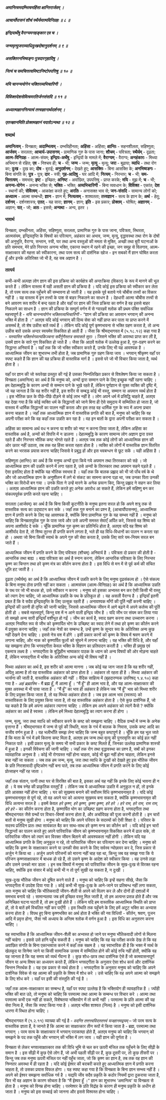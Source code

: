 ##### अमानित्वमदम्भित्वमहिंसा क्षान्तिरार्जवम् ।
##### आचार्योपासनं शौचं स्थैर्यमात्मविनिग्रहः ॥ ८ ॥
##### इन्द्रियार्थेषु वैराग्यमनहङ्कार एव च ।
##### जन्ममृत्युजराव्याधिदुःखदोषानुदर्शनम् ॥ ९ ॥
##### असक्तिरनभिष्वङ्गः पुत्रदारगृहादिषु ।
##### नित्यं च समचित्तत्वमिष्टानिष्टोपपत्तिषु ॥ १० ॥
##### मयि चानन्ययोगेन भक्तिरव्यभिचारिणी ।
##### विविक्तदेशसेवित्वमरतिर्जनसंसदि ॥ ११ ॥
##### अध्यात्मज्ञाननित्यत्वं तत्त्वज्ञानार्थदर्शनम् ।
##### एतज्ज्ञानमिति प्रोक्तमज्ञानं यदतोऽन्यथा ॥ १२ ॥

#### शब्दार्थ

**अमानित्वम्** - विनम्रता; **अदाम्भित्वम्** - दम्भविहीनता; **अहिंसा** - अहिंसा; **क्षान्तिः** - सहनशीलता, सहिष्णुता; **आर्जवम्** - सरलता; **आचार्य-उपासनम्** - प्रामाणिक गुरु के पास जाना; **शौचम्** - पवित्रता; **स्थैर्यम्** - दृढ़ता; **आत्म-विनिग्रहः** - आत्म-संयम; **इन्द्रिय-अर्थेषु** - इन्द्रियों के मामले में; **वैराग्यम्** - वैराग्य; **अनहंकारः** - मिथ्या अभिमान से रहित; **एव** - निश्चय ही; **च** - भी; **जन्म** - जन्म; **मृत्यु** - मृत्यु; **जरा** - बुढ़ापा; **व्याधि** - तथा रोग का; **दुःख** - दुख का; **दोष** - बुराई; **अनुदर्शनम्** - देखते हुए; **आसक्तिः** - बिना आसक्ति के; **अनभिष्वङगः** - बिना संगति के; **पुत्र** - पुत्र; **दार** - स्त्री; **गृह-आदिषु** - घर आदि में; **नित्यम्** - निरन्तर; **च** - भी; **सम-चित्तत्वम्** - समभाव; **इष्ट** - इच्छित; **अनिष्ट** - अवांछित, उपपत्तिषु - प्राप्त करके; **मयि** - मुझ में; **च** - भी; **अनन्य-योगेन** - अनन्य भक्ति से; **भक्तिः** - भक्ति; **अव्यभिचारिणी** - बिना व्यवधान के; **विविक्त** - एकांत; **देश** - स्थानों की; **सेवित्वम्** - आकांक्षा करते हुए; **अरतिः** - अनासक्त भाव से; **जन-संसदि** - सामान्य लोगों को; **अध्यात्म** - आत्मा सम्बन्धी; **ज्ञान** - ज्ञान में; **नित्यत्वम्** - शाश्वतता; **तत्त्वज्ञान** - सत्य के ज्ञान के; **अर्थ** - हेतु; **दर्शनम्** - दर्शनशास्त्र; **एतत्** - यह सारा; **ज्ञानम्** - ज्ञान; **इति** - इस प्रकार; **प्रोक्तम्** - घोषित; **अज्ञानम्** - अज्ञान; **यत्** - जो; **अतः** - इससे; **अन्यथा** - अन्य, इतर ।

#### भावार्थ

विनम्रता, दम्भहीनता, अहिंसा, सहिष्णुता, सरलता, प्रामाणिक गुरु के पास जाना, पवित्रता, स्थिरता, आत्मसंयम, इन्द्रियतृप्ति के विषयों का परित्याग, अहंकार का अभाव, जन्म, मृत्यु, वृद्धावस्था तथा रोग के दोषों की अनुभूति, वैराग्य, सन्तान, स्त्री, घर तथा अन्य वस्तुओं की ममता से मुक्ति, अच्छी तथा बुरी घटनाओं के प्रति समभाव, मेरे प्रति निरन्तर अनन्य भक्ति, एकान्त स्थान में रहने की इच्छा, जन समूह से विलगाव, आत्म-साक्षात्कार की महत्ता को स्वीकारना, तथा परम सत्य की दार्शनिक खोज - इन सबको मैं ज्ञान घोषित करता हूँ और इनके अतिरिक्त जो भी है, वह सब अज्ञान है ।

#### तात्पर्य

कभी-कभी अल्पज्ञ लोग ज्ञान की इस प्रक्रिया को कार्यक्षेत्र की अन्तःक्रिया (विकार) के रूप में मानने की भूल करते हैं । लेकिन वास्तव में यही असली ज्ञान की प्रक्रिया है । यदि कोई इस प्रक्रिया को स्वीकार कर लेता है, तो परम सत्य तक पहुँचने की सम्भावना हो जाती है । यह इसके पूर्व बताये गये चौबीस तत्त्वों का विकार नहीं है । यह वास्तव में इन तत्त्वों के पाश से बाहर निकलने का साधन है । देहधारी आत्मा चौबीस तत्त्वों से बने आवरण रूप शरीर में बन्द रहता है और यहाँ पर ज्ञान की जिस प्रक्रिया का वर्णन है वह इससे बाहर निकलने का साधन है । ज्ञान की प्रक्रिया के सम्पूर्ण वर्णन में से ग्यारहवें श्लोक की प्रथम पंक्ति सर्वाधिक महत्त्वपूर्ण है - *मयि चानन्ययोगेन भक्तिरव्यभिचारिणी* - “ज्ञान की प्रक्रिया का अवसान भगवान् की अनन्य भक्ति में होता है ।” अतएव यदि कोई भगवान् की दिव्य सेवा को नहीं प्राप्त कर पाता या प्राप्त करने में असमर्थ है, तो शेष उन्नीस बातें व्यर्थ हैं । लेकिन यदि कोई पूर्ण कृष्णभावना से भक्ति ग्रहण करता है, तो अन्य उन्नीस बातें उसके अन्दर स्वयमेव विकसित हो आती हैं । जैसा कि श्रीमद्भागवत में (५.१८.१२) कहा गया है - *यस्यास्ति भक्तिर्भगवत्यकिञ्चना सर्वैर्गुणैस्तत्र समासते सुराः* । जिसने भक्ति की अवस्था प्राप्त कर ली है, उसमें ज्ञान के सारे गुण विकसित हो जाते हैं । जैसा कि आठवें श्लोक में उल्लेख हुआ है, गुरु-ग्रहण करने का सिद्धान्त अनिवार्य है । यहाँ तक कि जो भक्ति स्वीकार करते हैं, उनके लिए भी यह आवश्यक है । आध्यात्मिक जीवन का शुभारम्भ तभी होता है, जब प्रामाणिक गुरु ग्रहण किया जाय । भगवान् श्रीकृष्ण यहाँ पर स्पष्ट कहते हैं कि ज्ञान की यह प्रक्रिया ही वास्तविक मार्ग है । इससे परे जो भी विचार किया जाता है, व्यर्थ होता है ।

यहाँ पर ज्ञान की जो रूपरेखा प्रस्तुत की गई है उसका निम्नलिखित प्रकार से विश्लेषण किया जा सकता है । विनम्रता (अमानित्व) का अर्थ है कि मनुष्य को, अन्यों द्वारा सम्मान पाने के लिए इच्छुक नहीं रहना चाहिए । हम देहात्मबुद्धि के कारण अन्यों से सम्मान पाने के भूखे रहते हैं, लेकिन पूर्णज्ञान से युक्त व्यक्ति की दृष्टि में, जो यह जानता है कि वह शरीर नहीं है, इस शरीर से सम्बद्ध कोई भी वस्तु, सम्मान या अपमान व्यर्थ होता है । इस भौतिक छल के पीछे-पीछे दौड़ने से कोई लाभ नहीं है । लोग अपने धर्म में प्रसिद्धि चाहते हैं, अतएव यह देखा गया है कि कोई व्यक्ति धर्म के सिद्धान्तों को जाने बिना ही ऐसे समुदाय में सम्मिलित हो जाता है, जो वास्तव में धार्मिक सिद्धान्तों का पालन नहीं करता और इस तरह वह धार्मिक गुरु के रूप में अपना प्रचार करना चाहता है । जहाँ तक आध्यात्मिक ज्ञान में वास्तविक प्रगति की बात है, मनुष्य को चाहिए कि वह अपनी परीक्षा करे कि वह कहाँ तक उन्नति कर रहा है । वह इन बातों के द्वारा अपनी परीक्षा कर सकता है ।

अहिंसा का सामान्य अर्थ वध न करना या शरीर को नष्ट न करना लिया जाता है, लेकिन अहिंसा का वास्तविक अर्थ है, अन्यों को विपत्ति में न डालना । देहात्मबुद्धि के कारण सामान्य लोग अज्ञान द्वारा ग्रस्त रहते हैं और निरन्तर भौतिक कष्ट भोगते रहते हैं । अतएव जब तक कोई लोगों को आध्यात्मिक ज्ञान की ओर ऊपर नहीं उठाता, तब तक वह हिंसा करता रहता होता है । व्यक्ति को लोगों में वास्तविक ज्ञान वितरित करने का भरसक प्रयास करना चाहिए जिससे वे प्रबुद्ध हों और इस भवबन्धन से छूट सकें । यही अहिंसा है ।

सहिष्णुता (क्षान्तिः) का अर्थ है कि मनुष्य अन्यों द्वारा किये गये अपमान तथा तिरस्कार को सहे । जो आध्यात्मिक ज्ञान की उन्नति करने में लगा रहता है, उसे अन्यों के तिरस्कार तथा अपमान सहने पड़ते हैं । ऐसा इसलिए होता है क्योंकि यह भौतिक स्वभाव है । यहाँ तक कि बालक प्रह्लाद को भी जो पाँच वर्ष के थे और जो आध्यात्मिक ज्ञान के अनुशीलन में लगे थे संकट का सामना करना पड़ा था, जब उनका पिता उनकी भक्ति का विरोधी बन गया । उनके पिता ने उन्हें मारने के अनेक प्रयत्न किए, किन्तु प्रह्लाद ने सहन कर लिया । अतएव आध्यात्मिक ज्ञान की उन्नति करते हुए अनेक अवरोध आ सकते हैं, लेकिन हमें सहिष्णु बन कर संकल्पपूर्वक प्रगति करते रहना चाहिए ।

सरलता (आर्जवम्) का अर्थ है कि बिना किसी कूटनीति के मनुष्य इतना सरल हो कि अपने शत्रु तक से वास्तविक सत्य का उद्घाटन कर सके । जहाँ तक गुरु बनाने का प्रश्न है, (आचार्योपासनम्), आध्यात्मिक ज्ञान में प्रगति करने के लिए यह आवश्यक है, क्योंकि बिना प्रामाणिक गुरु के यह सम्भव नहीं है । मनुष्य को चाहिए कि विनम्रतापूर्वक गुरु के पास जाये और उसे अपनी समस्त सेवाएँ अर्पित करे, जिससे वह शिष्य को अपना आशीर्वाद दे सके । चूँकि प्रामाणिक गुरु कृष्ण का प्रतिनिधि होता है, अतएव यदि वह शिष्य को आशीर्वाद देता है, तो शिष्य तुरन्त ही प्रगति करने लगता है, भले ही वह विधि-विधानों का पालन न करता रहा हो । अथवा जो बिना किसी स्वार्थ के अपने गुरु की सेवा करता है, उसके लिए सारे यम-नियम सरल बन जाते हैं ।

आध्यात्मिक जीवन में प्रगति करने के लिए पवित्रता (शौचम्) अनिवार्य है । पवित्रता दो प्रकार की होती है - आन्तरिक तथा बाह्य । बाह्य पवित्रता का अर्थ है स्नान करना, लेकिन आन्तरिक पवित्रता के लिए निरन्तर कृष्ण का चिन्तन तथा हरे कृष्ण मंत्र का कीर्तन करना होता है । इस विधि से मन में से पूर्व कर्म की संचित धूलि हट जाती है ।

दृढ़ता (स्थैर्यम्) का अर्थ है कि आध्यात्मिक जीवन में उन्नति करने के लिए मनुष्य दृढ़संकल्प हो । ऐसे संकल्प के बिना मनुष्य ठोस प्रगति नहीं कर सकता । आत्मसंयम (आत्म-विनिग्रहः) का अर्थ है कि आध्यात्मिक उन्नति के पथ पर जो भी बाधक हो, उसे स्वीकार न करना । मनुष्य को इसका अभ्यस्त बन कर ऐसी किसी भी वस्तु को त्याग देना चाहिए, जो आध्यात्मिक उन्नति के पथ के प्रतिकूल हो । यह असली वैराग्य है । इन्द्रियाँ इतनी प्रबल हैं कि वे सदैव इन्द्रियतृप्ति के लिए उत्सुक रहती हैं । अनावश्यक माँगों की पूर्ति नहीं करनी चाहिए । इन्द्रियों की उतनी ही तृप्ति की जानी चाहिए, जिससे आध्यात्मिक जीवन में आगे बढ़ने में अपने कर्तव्य की पूर्ति होती हो । सबसे महत्त्वपूर्ण, किन्तु वश में न आने वाली इन्द्रिय जीभ है । यदि जीभ पर संयम कर लिया गया तो समझो अन्य सारी इन्द्रियाँ वशीभूत हो गईं । जीभ का कार्य है, स्वाद ग्रहण करना तथा उच्चारण करना । अतएव नियमित रूप से जीभ को कृष्णार्पित भोग के उच्छिष्ट का स्वाद लेने में तथा हरे कृष्ण का कीर्तन करने में प्रयुक्त करना चाहिए । जहाँ तक नेत्रों का सम्बन्ध है, उन्हें कृष्ण के सुन्दर रूप के अतिरिक्त अन्य कुछ नहीं देखने देना चाहिए । इससे नेत्र वश में होंगे । इसी प्रकार कानों को कृष्ण के विषय में श्रवण करने में लगाना चाहिए, और नाक को कृष्णार्पित फूलों को सूंघने में लगाना चाहिए । यह भक्ति की विधि है, और यहाँ यह समझना होगा कि भगवद्गीता केवल भक्ति के विज्ञान का प्रतिपादन करती है । भक्ति ही प्रमुख एवं एकमात्र लक्ष्य है । भगवद्गीता के बुद्धिहीन भाष्यकार पाठक के ध्यान को अन्य विषयों की ओर मोड़ना चाहते हैं, लेकिन भगवद्गीता में भक्ति के अतिरिक्त अन्य कोई भी विषय नहीं है ।

मिथ्या अहंकार का अर्थ है, इस शरीर को आत्मा मानना । जब कोई यह जान जाता है कि वह शरीर नहीं, अपितु आत्मा है तो वह वास्तविक अहंकार को प्राप्त होता है । अहंकार तो रहता ही है । मिथ्या अहंकार की भर्त्सना की जाती है, वास्तविक अहंकार की नहीं । वैदिक साहित्य में (बृहदारण्यक उपनिषद् १.४.१०) कहा गया है - *अहं ब्रह्मास्मि* - मैं ब्रह्म हूँ, मैं आत्मा हूँ । “मैं हूँ” ही आत्म भाव है, और यह आत्म-साक्षात्कार की मुक्त अवस्था में भी पाया जाता है । “मैं हूँ” का भाव ही अहंकार है लेकिन जब “मैं हूँ” भाव को मिथ्या शरीर के लिए प्रयुक्त किया जाता है, तो वह मिथ्या अहंकार होता है । जब इस आत्म भाव (स्वरूप) को वास्तविकता के लिए प्रयुक्त किया जाता है, तो वह वास्तविक अहंकार होता है । ऐसे कुछ दार्शनिक हैं, जो यह कहते है कि हमें अपना अहंकार त्यागना चाहिए । लेकिन हम अपने अहंकार को त्यागें कैसे ? क्योंकि अहंकार का अर्थ है स्वरूप । लेकिन हमें मिथ्या देहात्मबुद्धि का त्याग करना ही होगा ।

जन्म, मृत्यु, जरा तथा व्याधि को स्वीकार करने के कष्ट को समझना चाहिए । वैदिक ग्रन्थों में जन्म के अनेक वृत्तान्त हैं । श्रीमद्भागवत में जन्म से पूर्व की स्थिति, माता के गर्भ में बालक के निवास, उसके कष्ट आदि का सजीव वर्णन हुआ है । यह भलीभाँति समझ लेना चाहिए कि जन्म बहुत कष्टपूर्ण है । चूँकि हम यह भूल जाते हैं कि माता के गर्भ में हमें कितना कष्ट मिला है, अतएव हम जन्म तथा मृत्यु की पुनरावृत्ति का कोई हल नहीं निकाल पाते । इसी प्रकार मृत्यु के समय भी सभी प्रकार के कष्ट मिलते हैं, जिनका उल्लेख प्रामाणिक शास्त्रों में हुआ है । इनकी विवेचना की जानी चाहिए । जहाँ तक रोग तथा वृद्धावस्था का प्रश्न है, सबों को इनका व्यावहारिक अनुभव है । कोई भी रोगग्रस्त नहीं होना चाहता, कोई भी बूढ़ा नहीं होना चाहता, लेकिन इनसे बचा नहीं जा सकता । जब तक हम जन्म, मृत्यु, जरा तथा व्याधि के दुःखों को देखते हुए इस भौतिक जीवन के प्रति निराशावादी दृष्टिकोण नहीं बना पाते, तब तक आध्यात्मिक जीवन में प्रगति करने के लिए कोई प्रोत्साहन नहीं रह जाता ।

जहाँ तक संतान, पत्नी तथा घर से विरक्ति की बात है, इसका अर्थ यह नहीं कि इनके लिए कोई भावना ही न हो । ये सब स्नेह की प्राकृतिक वस्तुएँ हैं । लेकिन जब ये आध्यात्मिक उन्नति में अनुकूल न हों, तो इनके प्रति आसक्त नहीं होना चाहिए । घर को सुखमय बनाने की सर्वोत्तम विधि कृष्णभावनामृत है । यदि कोई कृष्णभावनामृत से पूर्ण रहे, तो वह अपने घर को अत्यन्त सुखमय बना सकता है, क्योंकि कृष्णभावनामृत की विधि अत्यन्त सरल है । इसमें केवल *हरे कृष्ण, हरे कृष्ण, कृष्ण कृष्ण, हरे हरे । हरे राम, हरे राम, राम राम, हरे हरे* - का कीर्तन करना होता है, कृष्णार्पित भोग का उच्छिष्ट ग्रहण करना होता है, भगवद्गीता तथा श्रीमद्भागवत जैसे ग्रन्थों पर विचार-विमर्श करना होता है, और अर्चाविग्रह की पूजा करनी होती है । इन चारों बातों से मनुष्य सुखी होगा । मनुष्य को चाहिए कि अपने परिवार के सदस्यों को ऐसी शिक्षा दे । परिवार के सदस्य प्रतिदिन प्रातः तथा सायंकाल बैठ कर साथ-साथ हरे कृष्ण मन्त्र का कीर्तन करें । यदि कोई इन चारों सिद्धान्तों का पालन करते हुए अपने पारिवारिक जीवन को कृष्णभावनामृत विकसित करने में ढाल सके, तो पारिवारिक जीवन को त्याग कर विरक्त जीवन बिताने की आवश्यकता नहीं होगी । लेकिन यदि यह आध्यात्मिक प्रगति के लिए अनुकूल न रहे, तो पारिवारिक जीवन का परित्याग कर देना चाहिए । मनुष्य को चाहिए कि कृष्ण के साक्षात्कार करने या उनकी सेवा करने के लिए सर्वस्व न्योछावर कर दे, जिस प्रकार से अर्जुन ने किया था । अर्जुन अपने परिजनों को मारना नहीं चाह रहा था, किन्तु जब वह समझ गया कि ये परिजन कृष्णसाक्षात्कार में बाधक हो रहे हैं, तो उसने कृष्ण के आदेश को स्वीकार किया । वह उनसे लड़ा और उसने उनको मार डाला । इन सब विषयों में मनुष्य को पारिवारिक जीवन के सुख-दुःख से विरक्त रहना चाहिए, क्योंकि इस संसार में कोई कभी भी न तो पूर्ण सुखी रह सकता है, न दुःखी ।

सुख-दुःख भौतिक जीवन को दूषित करने वाले हैं । मनुष्य को चाहिए कि इन्हें सहना सीखे, जैसा कि भगवद्गीता में उपदेश दिया गया है । कोई कभी भी सुख-दुःख के आने-जाने पर प्रतिबन्ध नहीं लगा सकता, अतः मनुष्य को चाहिए कि भौतिकवादी जीवन-शैली से अपने को विलग कर ले और दोनों ही दशाओं में समभाव बनाये रहे । सामान्यतया जब हमें इच्छित वस्तु मिल जाती है, तो हम अत्यन्त प्रसन्न होते हैं और जब अनिच्छित घटना घटती है, तो हम दुःखी होते हैं । लेकिन यदि हम वास्तविक आध्यात्मिक स्थिति को प्राप्त हों, तो ये बातें हमें विचलित नहीं कर पाएँगी । इस स्थिति तक पहुँचने के लिए हमें अटूट भक्ति का अभ्यास करना होता है । विपथ हुए बिना कृष्णभक्ति का अर्थ होता है भक्ति की नव विधियों - कीर्तन, श्रवण, पूजन आदि में प्रवृत्त होना, जैसा नवें अध्याय के अन्तिम श्लोक में वर्णन हुआ है । इस विधि का अनुसरण करना चाहिए ।

यह स्वाभाविक है कि आध्यात्मिक जीवन-शैली का अभ्यस्त हो जाने पर मनुष्य भौतिकवादी लोगों से मिलना नहीं चाहेगा । इससे उसे हानि पहुँच सकती है । मनुष्य को चाहिए कि वह यह परीक्षा करके देख ले कि वह अवांछित संगति के बिना एकान्तवास करने में कहाँ तक सक्षम है । यह स्वाभाविक ही है कि भक्त में व्यर्थ के खेलकूद या सिनेमा जाने या किसी सामाजिक उत्सव में सम्मिलित होने की कोई रुचि नहीं होती, क्योंकि वह यह जानता है कि यह समय को व्यर्थ गँवाना है । कुछ शोध-छात्र तथा दार्शनिक ऐसे हैं जो कामवासनापूर्ण जीवन या अन्य विषय का अध्ययन करते हैं, लेकिन भगवद्गीता के अनुसार ऐसा शोध कार्य और दार्शनिक चिन्तन निरर्थक है । यह एक प्रकार से व्यर्थ होता है । भगवद्गीता के अनुसार मनुष्य को चाहिए कि अपने दार्शनिक विवेक से वह आत्मा की प्रकृति के विषय में शोध करे । उसे चाहिए कि वह अपने आत्मा को समझने के लिए शोध करे । यहाँ पर इसी की संस्तुति की गई है ।

जहाँ तक आत्म-साक्षात्कार का सम्बन्ध है, यहाँ पर स्पष्ट उल्लेख है कि भक्तियोग ही व्यावहारिक है । ज्योंही भक्ति की बात उठे, तो मनुष्य को चाहिए कि परमात्मा तथा आत्मा के सम्बन्ध पर विचार करे । आत्मा तथा परमात्मा कभी एक नहीं हो सकते, विशेषतया भक्तियोग में तो कभी नहीं । परमात्मा के प्रति आत्मा की यह सेवा नित्य है, जैसा कि स्पष्ट किया गया है । अतएव भक्ति शाश्वत (नित्य) है । मनुष्य को इसी दार्शनिक धारणा में स्थित होना चाहिए ।

श्रीमद्भागवत में (१.२.११) व्याख्या की गई है - *वदन्ति तत्तत्त्वविदस्तत्त्वं यज्ज्ञानमद्वयम्* – जो परम सत्य के वास्तविक ज्ञाता हैं, वे जानते हैं कि आत्मा का साक्षात्कार तीन रूपों में किया जाता है - ब्रह्म, परमात्मा तथा भगवान् । परम सत्य के साक्षात्कार में भगवान् पराकाष्ठा होते हैं, अतएव मनुष्य को चाहिए कि भगवान् को समझने के पद तक पहुँचे और भगवान् की भक्ति में लग जाय । यही ज्ञान की पूर्णता है ।

विनम्रता से लेकर भगवत्साक्षात्कार तक की विधि भूमि से चल कर ऊपरी मंजिल तक पहुँचने के लिए सीढ़ी के समान है । इस सीढ़ी में कुछ ऐसे लोग हैं, जो अभी पहली सीढ़ी पर हैं, कुछ दूसरी पर, तो कुछ तीसरी पर । किन्तु जब तक मनुष्य ऊपरी मंजिल पर नहीं पहुँच जाता, जो कि कृष्ण का ज्ञान है, तब तक वह ज्ञान की निम्नतर अवस्था में ही रहता है । यदि कोई ईश्वर की बराबरी करते हुए आध्यात्मिक ज्ञान में प्रगति करना चाहता है, तो उसका प्रयास विफल होगा । यह स्पष्ट कहा गया है कि विनम्रता के बिना ज्ञान सम्भव नहीं है । अपने को ईश्वर समझना सर्वाधिक गर्व है । यद्यपि जीव सदैव प्रकृति के कठोर नियमों द्वारा ठुकराया जाता है, फिर भी वह अज्ञान के कारण सोचता है कि “मैं ईश्वर हूँ ।” ज्ञान का शुभारम्भ ‘अमानित्व’ या विनम्रता से होता है । मनुष्य को विनम्र होना चाहिए । परमेश्वर के प्रति विद्रोह के कारण ही मनुष्य प्रकृति के अधीन हो जाता है । मनुष्य को इस सच्चाई को जानना और इससे विश्वस्त होना चाहिए ।